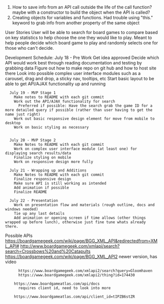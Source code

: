 1. How to save info from an API call outside the life of the call function? maybe with a constructor to build the object when the API is called?
2. Creating objects for variables and functions. Had trouble using "this." keyword to grab info from another property of the same object 

User Stories
      User will be able to search for board games to compare based on key statistics to help choose the one they would like to play.
      Meant to help people decide which board game to play and randomly selects one for those who can't decide.


Development Schedule:
      July 18 - Pre Work
        Get idea approved
        Decide which API would work best through reading documentation and testing by grabbing data
        Figure out how to make repo on git hub and how to host site there
        Look into possible complex user interface modules such as a carousel, drag and drop, a sticky nav, tooltips, etc
        Start basic layout to be able to get API/AJAX functionality up and running

      July 19 - MVP Stage 1
        Make notes to README with each git commit
        Work out the API/AJAX functionality for search
          Preferred if possible: Have the search grab the game ID for a more detailed query if possible (rather than user having to get the name just right)
        Work out basic responsive design element for move from mobile to desktop
        Work on basic styling as necessary


      July 20 - MVP Stage 2
        Make Notes to README with each git commit
        Work on complex user interface module (at least one) for displaying search results/data
        Finalize styling on mobile
        Work on responsive design more fully

      July 21 - Wrapping up and Additions
        Make Notes to README with each git commit
        Finalize responsive design
        Make sure API is still working as intended
        Add animation if possible
        Finalize README

      July 22 - Presentation
        Work on presentation flow and materials (rough outline, docs and windows needed)
        Tie up any last details
        Add animation or opening screen if time allows (other things wrapped up before lunch), otherwise just fine tune whats already there.

Possible APIs
        https://boardgamegeek.com/wiki/page/BGG_XML_API&redirectedfrom=XML_API#
          http://www.boardgamegeek.com/xmlapi/search?search=Crossbows%20and%20Catapults
        https://boardgamegeek.com/wiki/page/BGG_XML_API2
          newer version, has video

          https://www.boardgamegeek.com/xmlapi2/search?query=Gloomhaven
          https://www.boardgamegeek.com/xmlapi2/thing?id=174430

        https://www.boardgameatlas.com/api/docs
          requires client id, need to look into more

        https://www.boardgameatlas.com/api/client_id=tIPZB6stZR

